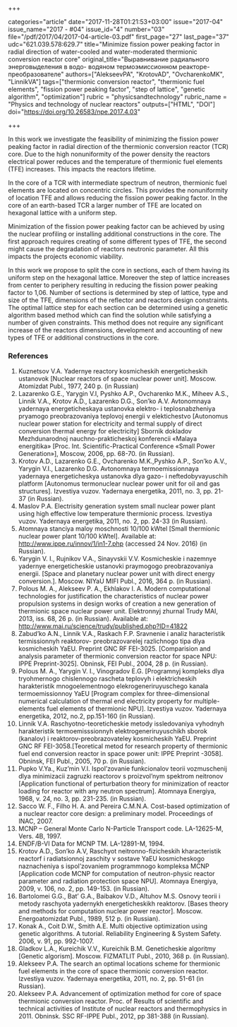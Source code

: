 +++

categories="article"
date="2017-11-28T01:21:53+03:00"
issue="2017-04"
issue_name="2017 - #04"
issue_id="4"
number="03"
file="/pdf/2017/04/2017-04-article-03.pdf"
first_page="27"
last_page="37"
udc="621.039.578:629.7"
title="Minimize fission power peaking factor in radial direction of water-cooled and water-moderated thermionic conversion reactor core"
original_title="Выравнивание радиального энерговыделения в водо- водяном термоэмиссионном реакторе-преобразователе"
authors=["AlekseevPA", "KrotovAD", "OvcharenkoMK", "LinnikVA"]
tags=["thermionic conversion reactor", "thermionic fuel elements", "fission power peaking factor", "step of lattice", "genetic algorithm", "optimization"]
rubric = "physicsandtechnology"
rubric_name = "Physics and technology of nuclear reactors"
outputs=["HTML", "DOI"]
doi="https://doi.org/10.26583/npe.2017.4.03"

+++

In this work we investigate the feasibility of minimizing the fission power peaking factor in radial direction of the thermionic conversion reactor (TCR) core. Due to the high nonuniformity of the power density the reactors electrical power reduces and the temperature of thermionic fuel elements (TFE) increases. This impacts the reactors lifetime.

In the core of a TCR with intermediate spectrum of neutron, thermionic fuel elements are located on concentric circles. This provides the nonuniformity of location TFE and allows reducing the fission power peaking factor. In the core of an earth-based TCR a larger number of TFE are located on hexagonal lattice with a uniform step.

Minimization of the fission power peaking factor can be achieved by using the nuclear profiling or installing additional constructions in the core. The first approach requires creating of some different types of TFE, the second might cause the degradation of reactors neutronic parameter. All this impacts the projects economic viability.

In this work we propose to split the core in sections, each of them having its uniform step on the hexagonal lattice. Moreover the step of lattice increases from center to periphery resulting in reducing the fission power peaking factor to 1,06. Number of sections is determined by step of lattice, type and size of the TFE, dimensions of the reflector and reactors design constraints. The optimal lattice step for each section can be determined using a genetic algorithm based method which can find the solution while satisfying a number of given constraints. This method does not require any significant increase of the reactors dimensions, development and accounting of new types of TFE or additional constructions in the core.

### References

1. Kuznetsov V.A. Yadernye reactory kosmicheskih energeticheskih ustanovok [Nuclear reactors of space nuclear power unit]. Moscow. Atomizdat Publ., 1977, 240 p. (in Russian)
2. Lazarenko G.E., Yarygin V.I, Pyshko A.P., Ovcharenko M.K., Miheev A.S., Linnik V.A., Krotov A.D., Lazarenko D.G., Son’ko A.V. Avtonomnaya yadernaya energeticheskaya ustanovka elektro- i teplosnabzheniya pryamogo preobrazovaniya teplovoj energii v elektichestvo [Autonomus nuclear power station for electricity and termal supply of direct conversion thermal energy for electricity] Sbornik dokladov Mezhdunarodnoj nauchno-prakticheskoj konferencii «Malaya energitika» [Proc. Int. Scientific-Practical Conference «Small Power Generation»], Moscow, 2006, pp. 68-70. (in Russian).
3. Krotov A.D., Lazarenko G.E., Ovcharenko M.K.,Pyshko A.P., Son’ko A.V., Yarygin V.I., Lazarenko D.G. Avtonomnaya termoemissionnaya yadernaya energeticheskya ustanovka dlya gazo- i neftedobyvayuschih platform [Autonomus termonuclear nuclear power unit for oil and gas structures]. Izvestiya vuzov. Yadernaya energetika, 2011, no. 3, pp. 21-37 (in Russian).
4. Maslov P.A. Electrisity generation system small nuclear power plant using high effective low temperature thermionic process. Izvestiya vuzov. Yadernaya energetika, 2011, no. 2, pp. 24-33 (in Russian).
5. Atomnaya stanciya maloy moschnosti 10/100 kWtel [Small thermionic nuclear power plant 10/100 kWtel]. Available at: http://www.ippe.ru/innov/1/in1-7.php (accessed 24 Nov. 2016) (in Russian).
6. Yarygin V. I., Rujnikov V.A., Sinayvskii V.V. Kosmicheskie i nazemnye yadernye energeticheskie ustanovki praymogogo preobrazovaniya energii. [Space and planetary nuclear power unit with direct energy conversion.]. Moscow. NIYaU MIFI Publ., 2016, 364 p. (in Russian).
7. Polous M. A., Alekseev P. A., Ekhlakov I. A. Modern computational technologies for justification the characteristics of nuclear power propulsion systems in design works of creation a new generation of thermionic space nuclear power unit. Elektronnyj zhurnal Trudy MAI, 2013, iss. 68, 26 p. (in Russian). Available at: http://www.mai.ru/science/trudy/published.php?ID=41822
8. Zabud’ko A.N., Linnik V.A., Raskach F.P. Sravnenie i analiz haracteristik termissionnyh reaktorov- preobrazovarelej razlichnogo tipa dlya kosmicheskih YaEU. Preprint GNC RF FEI-3025. [Comparision and analysis parameter of thermionic conversion reactor for space NPU: IPPE Preprint-3025]. Obninsk, FEI Publ., 2004, 28 p. (in Russian).
9. Polous M. A., Yarygin V. I., Vinogradov E.G. [Programnyj kompleks dlya tryohmernogo chislennogo rascheta teplovyh i elektricheskih harakteristik mnogoelementnogo elekrogeneriruyuschego kanala termoemissionnoy YaEU [Program complex for three-dimensional numerical calculation of thermal end electricity property for multiple-elements fuel elements of thermionic NPU]. Izvestiya vuzov. Yadernaya energetika, 2012, no.2, pp.151-160 (in Russian).
10. Linnik V.A. Raschyotno-teoreticheskie metody issledovaniya vyhodnyh harakteristik termoemisssionnyh elektrogeneriruyuschikh sborok (kanalov) i reaktorov-preobrazovateley kosmicheskih YaEU. Preprint GNC RF FEI-3058.[Teoretical metod for research property of thermionic fuel end conversion reactor in space power unit: IPPE Preprint -3058]. Obninsk, FEI Publ., 2005, 70 p. (in Russian).
11. Pupko V.Ya., Kuz’min V.I. Ispol’zovanie funkcionalov teorii vozmuschenij dlya minimizacii zagruzki reactorov s proizvol’nym spektrom neitronov [Application functional of perturbation theory for minimization of reactor loading for reactor with any neutron spectrum]. Atomnaya Energiya, 1968, v. 24, no. 3, pp. 231-235. (in Russian).
12. Sacco W. F., Filho H. A. and Pereira C.M.N.A. Cost-based optimization of a nuclear reactor core design: a preliminary model. Proceedings of INAC, 2007.
13. MCNP – General Monte Carlo N-Particle Transport code. LA-12625-M, Vers. 4B, 1997.
14. ENDF/B-VI Data for MCNP TM. LA-12891-M, 1994.
15. Krotov A.D., Son’ko A.V, Raschyot neitronno-fizicheskih kharacteristik reactorf i radiatsionnoj zaschity v sostave YaEU kosmicheskogo naznacheniya s ispol’zovaniem programmnogo kompleksa MCNP [Application code MCNP for computation of neutron-physic reactor parameter and radiation protection space NPU]. Atomnaya Energiya, 2009, v. 106, no. 2, pp. 149-153. (in Russian).
16. Bartolomei G.G., Bat’ G.A., Baibakov V.D., Altuhov M.S. Osnovy teorii i metody raschyota yadernykh energeticheskikh reaktorov. [Bases theory and methods for computation nuclear power reactor]. Moscow. Energoatomizdat Publ., 1989, 512 p. (in Russian).
17. Konak A., Coit D.W., Smith A.E. Multi objective optimization using genetic algorithms. A tutorial. Reliability Engineering & System Safety. 2006, v. 91, pp. 992-1007.
18. Gladkov L.A., Kureichik V.V., Kureichik B.M. Geneticheskie algoritmy [Genetic algorism]. Moscow. FIZMATLIT Publ., 2010, 368 p. (in Russian).
19. Alekseev P.A. The search an optimal locations scheme for thermionic fuel elements in the core of space thermionic conversion reactor. Izvestiya vuzov. Yadernaya energetika, 2011, no. 2, pp. 51-61 (in Russian).
20. Alekseev P.A. Advancement of optimization method for core of space thermionic conversion reactor. Proc. of Results of scientific and technical activities of Institute of nuclear reactors and thermophysics in 2011. Obninsk. SSC RF-IPPE Publ., 2012, pp 381-388 (in Russian).